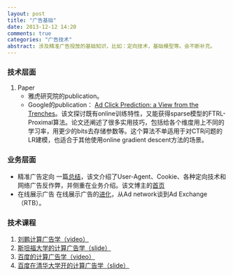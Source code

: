 ```yaml
---
layout: post
title: "广告基础"
date: 2013-12-12 14:20
comments: true
categories: "广告技术"
abstract: 涉及精准广告投放的基础知识，比如：定向技术，基础模型等。会不断补充。
---
```

### 技术层面

1. Paper
    - 雅虎研究院的publication。
    - Google的publication： [Ad Click Prediction: a View from the Trenches](http://research.google.com/pubs/pub41159.html)。该文探讨既有online训练特性，又能获得sparse模型的FTRL-Proximal算法。论文还阐述了很多实用技巧，包括给各个维度用上不同的学习率，用更少的bits去存储参数等。这个算法不单适用于对CTR问题的LR建模，也适合于其他使用online gradient descent方法的场景。

### 业务层面

- 精准广告定向
    一篇[总结](http://www.iamniu.com/2012/05/26/summary-internet-precise-ad-targeting-technology/?hmsr=top%20main%20content&hmmd=&hmpl=&hmkw=&hmci=)，该文介绍了User-Agent、Cookie、各种定向技术和网络广告反作弊，并侧重在业务介绍。该文博主的[首页](http://www.iamniu.com/)
- 在线展示广告
    在线展示广告的[进化](http://wayinwayout.com/%E5%9C%A8%E7%BA%BF%E5%B1%95%E7%A4%BA%E5%B9%BF%E5%91%8A%E7%9A%84%E8%BF%9B%E5%8C%96-evolution-online-display-advertising/)，从Ad network谈到Ad Exchange（RTB）。

### 技术课程

1. [刘鹏计算广告学（video）](http://study.163.com/course/courseMain.htm?courseId=321007#/courseMain)
2. [斯坦福大学的计算广告学（slide）](https://www.stanford.edu/class/msande239/)
3. [百度的计算广告学（video）](http://guanggaoxue.csdn.net/module/zone/baidu_data/index#video_course)
4. [百度在清华大学开的计算广告学（slide）](http://ctech.baidu.com/?r=courses/content&c_id=203&qq-pf-to=pcqq.c2c)
